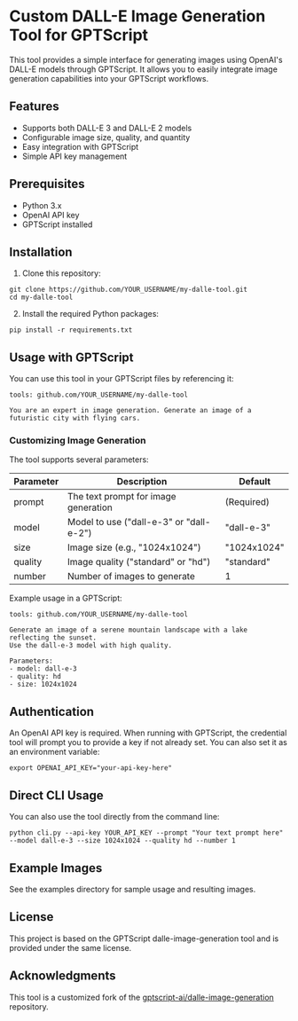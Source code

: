# Custom DALL-E Image Generation Tool for GPTScript

This tool provides a simple interface for generating images using OpenAI's DALL-E models through GPTScript. It allows you to easily integrate image generation capabilities into your GPTScript workflows.

## Features

* Supports both DALL-E 3 and DALL-E 2 models
* Configurable image size, quality, and quantity
* Easy integration with GPTScript
* Simple API key management

## Prerequisites

* Python 3.x
* OpenAI API key
* GPTScript installed

## Installation

1. Clone this repository:
```
git clone https://github.com/YOUR_USERNAME/my-dalle-tool.git
cd my-dalle-tool
```

2. Install the required Python packages:
```
pip install -r requirements.txt
```

## Usage with GPTScript

You can use this tool in your GPTScript files by referencing it:

```
tools: github.com/YOUR_USERNAME/my-dalle-tool

You are an expert in image generation. Generate an image of a futuristic city with flying cars.
```

### Customizing Image Generation

The tool supports several parameters:

| Parameter | Description | Default |
|-----------|-------------|---------|
| prompt | The text prompt for image generation | (Required) |
| model | Model to use ("dall-e-3" or "dall-e-2") | "dall-e-3" |
| size | Image size (e.g., "1024x1024") | "1024x1024" |
| quality | Image quality ("standard" or "hd") | "standard" |
| number | Number of images to generate | 1 |

Example usage in a GPTScript:

```
tools: github.com/YOUR_USERNAME/my-dalle-tool

Generate an image of a serene mountain landscape with a lake reflecting the sunset.
Use the dall-e-3 model with high quality.

Parameters:
- model: dall-e-3
- quality: hd
- size: 1024x1024
```

## Authentication

An OpenAI API key is required. When running with GPTScript, the credential tool will prompt you to provide a key if not already set. You can also set it as an environment variable:

```
export OPENAI_API_KEY="your-api-key-here"
```

## Direct CLI Usage

You can also use the tool directly from the command line:

```
python cli.py --api-key YOUR_API_KEY --prompt "Your text prompt here" --model dall-e-3 --size 1024x1024 --quality hd --number 1
```

## Example Images

See the examples directory for sample usage and resulting images.

## License

This project is based on the GPTScript dalle-image-generation tool and is provided under the same license.

## Acknowledgments

This tool is a customized fork of the [gptscript-ai/dalle-image-generation](https://github.com/gptscript-ai/dalle-image-generation) repository.
